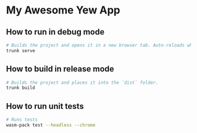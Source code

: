 # My Awesome Yew App

## How to run in debug mode

```sh
# Builds the project and opens it in a new browser tab. Auto-reloads when the project changes.
trunk serve
```

## How to build in release mode

```sh
# Builds the project and places it into the `dist` folder.
trunk build
```

## How to run unit tests

```sh
# Runs tests
wasm-pack test --headless --chrome
```
